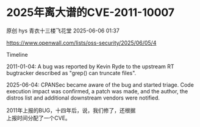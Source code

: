 #  2025年离大谱的CVE-2011-10007   
原创 hys  青衣十三楼飞花堂   2025-06-06 01:37  
  
https://www.openwall.com/lists/oss-security/2025/06/05/4  
  
Timeline  
  
2011-01-04: A bug was reported by Kevin Ryde to the upstream RT bugtracker described as "grep() can truncate files".  
  
2025-06-04: CPANSec became aware of the bug and started triage. Code execution impact was confirmed, a patch was made, and the author, the distros list and additional downstream vendors were notified.  
  
2011年上报的BUG，十四年后，说，我们修了，还根据  
上报时间分配了一个CVE。  
  
